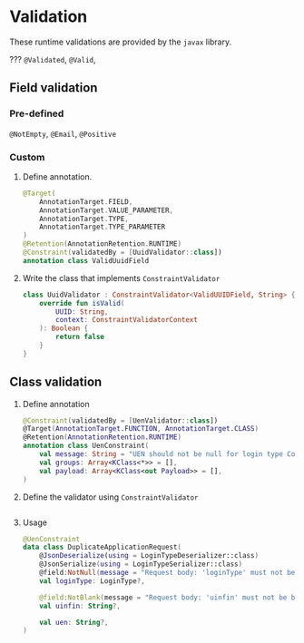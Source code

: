 # Validation

These runtime validations are provided by the `javax` library.

??? `@Validated`, `@Valid`, 

## Field validation

### Pre-defined
    
`@NotEmpty`, `@Email`, `@Positive`

### Custom
    
1. Define annotation.

    ```kotlin
    @Target(
        AnnotationTarget.FIELD,
        AnnotationTarget.VALUE_PARAMETER,
        AnnotationTarget.TYPE,
        AnnotationTarget.TYPE_PARAMETER
    )
    @Retention(AnnotationRetention.RUNTIME)
    @Constraint(validatedBy = [UuidValidator::class])
    annotation class ValidUuidField
    ```

2. Write the class that implements `ConstraintValidator`

    ```kotlin
    class UuidValidator : ConstraintValidator<ValidUUIDField, String> {
        override fun isValid(
            UUID: String,
            context: ConstraintValidatorContext
        ): Boolean {
            return false
        }
    }
    ```


## Class validation

1. Define annotation

    ```kotlin
    @Constraint(validatedBy = [UenValidator::class])
    @Target(AnnotationTarget.FUNCTION, AnnotationTarget.CLASS)
    @Retention(AnnotationRetention.RUNTIME)
    annotation class UenConstraint(
        val message: String = "UEN should not be null for login type CorpPass",
        val groups: Array<KClass<*>> = [],
        val payload: Array<KClass<out Payload>> = [],
    )
    ```

2. Define the validator using `ConstraintValidator`
    
    ```kotlin
    
    ```

3. Usage

    ```kotlin
    @UenConstraint
    data class DuplicateApplicationRequest(
        @JsonDeserialize(using = LoginTypeDeserializer::class)
        @JsonSerialize(using = LoginTypeSerializer::class)
        @field:NotNull(message = "Request body: 'loginType' must not be null")
        val loginType: LoginType?,
    
        @field:NotBlank(message = "Request body: 'uinfin' must not be blank")
        val uinfin: String?,
    
        val uen: String?,
    )
    ```
    
        
